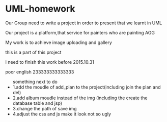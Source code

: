 # UML-homework
<p>Our Group need to write a project in order to present that we learnt in UML</p>
<p>Our project is a platform,that service for painters who are painting AGG</p>
<p>My work is to achieve image uploading and gallery</p>
<p>this is  a part of this project</p>
<p>I need to finish this work before 2015.10.31</p>
<p>poor english 233333333333333</p>
<ul>something next to do
  <li>1.add the moudle of add_plan to the project(including join the plan and del)</li>
  <li>2.add album moudle instead of the img (including the create the database table and jsp)</li>
  <li>3.change the path of save img</li>
  <li>4.adjust the css and js make it look not so ugly</li>
</ul>
